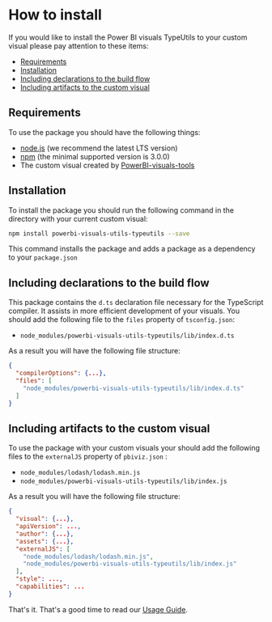 # How to install
If you would like to install the Power BI visuals TypeUtils to your custom visual please pay attention to these items:
* [Requirements](#requirements)
* [Installation](#installation)
* [Including declarations to the build flow](#including-declarations-to-the-build-flow)
* [Including artifacts to the custom visual](#including-artifacts-to-the-custom-visual)

## Requirements
To use the package you should have the following things:
* [node.js](https://nodejs.org) (we recommend the latest LTS version)
* [npm](https://www.npmjs.com/) (the minimal supported version is 3.0.0)
* The custom visual created by [PowerBI-visuals-tools](https://github.com/Microsoft/PowerBI-visuals-tools)

## Installation
To install the package you should run the following command in the directory with your current custom visual:

```bash
npm install powerbi-visuals-utils-typeutils --save
```

This command installs the package and adds a package as a dependency to your ```package.json```

## Including declarations to the build flow
This package contains  the ```d.ts``` declaration file necessary for the TypeScript compiler. It assists in more efficient development of your visuals. You should add the following file to the ```files``` property of ```tsconfig.json```:
* ```node_modules/powerbi-visuals-utils-typeutils/lib/index.d.ts```

As a result you will have the following file structure:
```json
{
  "compilerOptions": {...},
  "files": [
    "node_modules/powerbi-visuals-utils-typeutils/lib/index.d.ts"
  ]
}
```

## Including artifacts to the custom visual
To use the package with your custom visuals your should add the following files to the ```externalJS``` property of ```pbiviz.json``` :
* ```node_modules/lodash/lodash.min.js```
* ```node_modules/powerbi-visuals-utils-typeutils/lib/index.js```

As a result you will have the following file structure:
```json
{
  "visual": {...},
  "apiVersion": ...,
  "author": {...},
  "assets": {...},
  "externalJS": [
    "node_modules/lodash/lodash.min.js",
    "node_modules/powerbi-visuals-utils-typeutils/lib/index.js"
  ],
  "style": ...,
  "capabilities": ...
}
```

That's it. That's a good time to read our [Usage Guide](./usage-guide.md).
